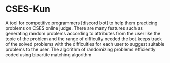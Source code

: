# CSES-Kun

A tool for competitive programmers [discord bot] to 
help them practicing problems on CSES online judge. 
There are many features such as generating random 
problems according to attributes from the user like 
the topic of the problem and the range of difficulty 
needed
the bot keeps track of the solved problems with the 
difficulties for each user to suggest suitable problems 
to the user. The algorithm of randomizing problems efficiently 
coded using bipartite matching algorithm 
